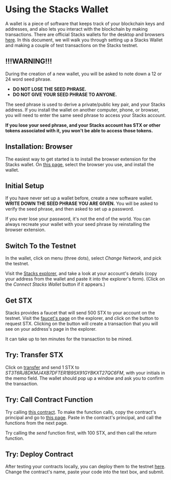 # Using the Stacks Wallet

A wallet is a piece of software that keeps track of your blockchain
keys and addresses, and also lets you interact with the blockchain by
making transactions.  There are official Stacks wallets for the
desktop and browsers [here](https://www.hiro.so/wallet).  In this
document, we will walk you through setting up a Stacks Wallet and
making a couple of test transactions on the Stacks testnet.

## !!!WARNING!!!

During the creation of a new wallet, you will be asked to note down a
12 or 24 word seed phrase.

* **DO NOT LOSE THE SEED PHRASE.**
* **DO NOT GIVE YOUR SEED PHRASE TO ANYONE.**

The seed phrase is used to derive a private/public key pair, and your
Stacks address.  If you install the wallet on another computer, phone,
or browser, you will need to enter the same seed phrase to access your
Stacks account.

**If you lose your seed phrase, and your Stacks account has STX or other
tokens associated with it, you won't be able to access those tokens.**

## Installation: Browser

The easiest way to get started is to install the browser extension for
the Stacks wallet.  On [this
page](https://www.hiro.so/wallet/install-web), select the browser you
use, and install the wallet.

## Initial Setup

If you have never set up a wallet before, create a new software
wallet.  **WRITE DOWN THE SEED PHRASE YOU ARE GIVEN.**  You will be
asked to verify the seed phrase, and then asked to set up a password.

If you ever lose your password, it's not the end of the world.  You
can always recreate your wallet with your seed phrase by reinstalling
the browser extension.

## Switch To the Testnet

In the wallet, click on menu (three dots), select *Change Network*,
and pick the testnet.

Visit the [Stacks
explorer](https://explorer.stacks.co/?chain=testnet), and take a look
at your account's details (copy your address from the wallet and paste
it into the explorer's form).  (Click on the *Connect Stacks Wallet*
button if it appears.)

## Get STX

Stacks provides a faucet that will send 500 STX to your account on the
testnet.  Visit the [faucet's
page](https://explorer.stacks.co/sandbox/faucet?chain=testnet) on the
explorer, and click on the button to request STX.  Clicking on the
button will create a transaction that you will see on your address's
page in the explorer.

It can take up to ten minutes for the transaction to be mined.

## Try: Transfer STX

Click on
[transfer](https://explorer.stacks.co/sandbox/transfer?chain=testnet)
and send 1 STX to *ST3T6RJ8DKMJ4XB7DFTER1B9SX91GYBKXT27QC6FM*, with
your initials in the memo field.  The wallet should pop up a window
and ask you to confirm the transaction.

## Try: Call Contract Function

Try calling [this
contract](https://explorer.stacks.co/txid/0xa8a9b8e9595312dd6334b71269e61fb13a5dc3d5be1a56aec3c9d80aa2fcdcee?chain=testnet).  To make the function calls, copy the contract's principal and go to [this page](https://explorer.stacks.co/sandbox/contract-call?chain=testnet).  Paste in the contract's principal, and call the functions from the next page.

Try calling the *send* function first, with 100 STX, and then call the
*return* function.

## Try: Deploy Contract

After testing your contracts locally, you can deploy them to the
testnet
[here](https://explorer.stacks.co/sandbox/deploy?chain=testnet).
Change the contract's name, paste your code into the text box, and
submit.
